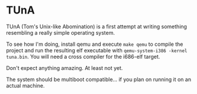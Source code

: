 TUnA
====

TUnA (Tom's Unix-like Abomination) is a first attempt at writing something
resembling a really simple operating system.

To see how I'm doing, install qemu and execute `make qemu` to compile the
project and run the resulting elf executable with `qemu-system-i386 -kernel
tuna.bin`.
You will need a cross compiler for the i686-elf target.

Don't expect anything amazing. At least not yet.

The system should be multiboot compatible... if you plan on running it on an
actual machine.
